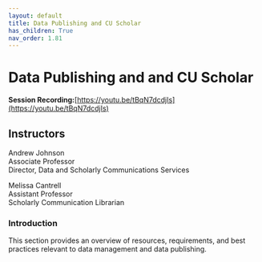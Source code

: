 ```yaml
---
layout: default
title: Data Publishing and CU Scholar
has_children: True
nav_order: 1.81
---
```


# Data Publishing and and CU Scholar

**Session Recording:**[https://youtu.be/tBqN7dcdjIs](https://youtu.be/tBqN7dcdjIs)

## Instructors

Andrew Johnson  
Associate Professor  
Director, Data and Scholarly Communications Services

Melissa Cantrell  
Assistant Professor  
Scholarly Communication Librarian


### Introduction

This section provides an overview of resources, requirements, and best practices relevant to data management and data publishing.
